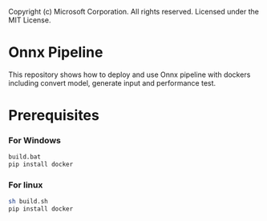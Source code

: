 Copyright (c) Microsoft Corporation. All rights reserved.
Licensed under the MIT License.


# Onnx Pipeline

This repository shows how to deploy and use Onnx pipeline with dockers including convert model, generate input and performance test.

# Prerequisites
### For Windows
```bash
build.bat
pip install docker
```

### For linux
```bash
sh build.sh
pip install docker
```
